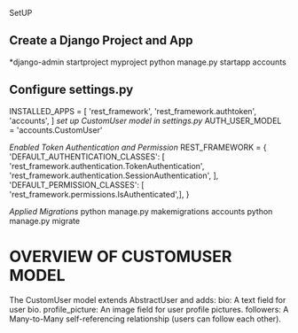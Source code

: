 SetUP
## Create a Django Project and App
*django-admin startproject myproject 
python manage.py startapp accounts

## Configure settings.py
INSTALLED_APPS = [
    'rest_framework',
    'rest_framework.authtoken',
    'accounts',
]
*set up CustomUser model in settings.py*
AUTH_USER_MODEL = 'accounts.CustomUser'

*Enabled Token Authentication and Permission*
REST_FRAMEWORK = {
        'DEFAULT_AUTHENTICATION_CLASSES': [
            'rest_framework.authentication.TokenAuthentication',
            'rest_framework.authentication.SessionAuthentication',
            ],
        'DEFAULT_PERMISSION_CLASSES': [
            'rest_framework.permissions.IsAuthenticated',],
        }

*Applied Migrations*
python manage.py makemigrations accounts
python manage.py migrate


# OVERVIEW OF CUSTOMUSER MODEL
The CustomUser model extends AbstractUser and adds:
bio: A text field for user bio.
profile_picture: An image field for user profile pictures.
followers: A Many-to-Many self-referencing relationship (users can follow each other).
